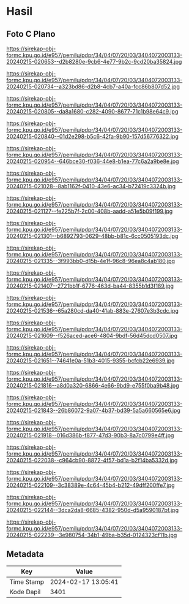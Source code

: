 # Hasil

## Foto C Plano

https://sirekap-obj-formc.kpu.go.id/e957/pemilu/pdpr/34/04/07/20/03/3404072003133-20240215-020653--d2b8280e-9cb6-4e77-9b2c-9cd20ba35824.jpg

https://sirekap-obj-formc.kpu.go.id/e957/pemilu/pdpr/34/04/07/20/03/3404072003133-20240215-020734--a323bd86-d2b8-4cb7-a40a-fcc86b807d52.jpg

https://sirekap-obj-formc.kpu.go.id/e957/pemilu/pdpr/34/04/07/20/03/3404072003133-20240215-020805--da8a1680-c282-4090-8677-71c1b98e64c9.jpg

https://sirekap-obj-formc.kpu.go.id/e957/pemilu/pdpr/34/04/07/20/03/3404072003133-20240215-020840--01d2e298-b5c6-42fa-9b90-157d56776322.jpg

https://sirekap-obj-formc.kpu.go.id/e957/pemilu/pdpr/34/04/07/20/03/3404072003133-20240215-020954--646bce30-f036-44e8-b1ea-77c6a2a9be8e.jpg

https://sirekap-obj-formc.kpu.go.id/e957/pemilu/pdpr/34/04/07/20/03/3404072003133-20240215-021028--8ab1162f-0410-43e6-ac34-b72419c3324b.jpg

https://sirekap-obj-formc.kpu.go.id/e957/pemilu/pdpr/34/04/07/20/03/3404072003133-20240215-021127--fe225b7f-2c00-408b-aadd-a51e5b09f199.jpg

https://sirekap-obj-formc.kpu.go.id/e957/pemilu/pdpr/34/04/07/20/03/3404072003133-20240215-021301--b6892793-0629-48bb-b81c-6cc0505193dc.jpg

https://sirekap-obj-formc.kpu.go.id/e957/pemilu/pdpr/34/04/07/20/03/3404072003133-20240215-021335--3f993bb0-d15b-4e1f-96c8-96ea8c4ab180.jpg

https://sirekap-obj-formc.kpu.go.id/e957/pemilu/pdpr/34/04/07/20/03/3404072003133-20240215-021407--2721bb1f-6776-463d-ba44-8355b1d3f189.jpg

https://sirekap-obj-formc.kpu.go.id/e957/pemilu/pdpr/34/04/07/20/03/3404072003133-20240215-021536--65a280cd-da40-41ab-883e-27607e3b3cdc.jpg

https://sirekap-obj-formc.kpu.go.id/e957/pemilu/pdpr/34/04/07/20/03/3404072003133-20240215-021609--f526aced-ace6-4804-9bdf-56d45dcd0507.jpg

https://sirekap-obj-formc.kpu.go.id/e957/pemilu/pdpr/34/04/07/20/03/3404072003133-20240215-021651--74641e0a-51b3-4015-9355-bcfcb22e6939.jpg

https://sirekap-obj-formc.kpu.go.id/e957/pemilu/pdpr/34/04/07/20/03/3404072003133-20240215-021816--a8d0a320-6866-4e66-9bd9-e755f0ba9b48.jpg

https://sirekap-obj-formc.kpu.go.id/e957/pemilu/pdpr/34/04/07/20/03/3404072003133-20240215-021843--26b86072-9a07-4b37-bd39-5a5a660565e6.jpg

https://sirekap-obj-formc.kpu.go.id/e957/pemilu/pdpr/34/04/07/20/03/3404072003133-20240215-021918--016d386b-f877-47d3-90b3-8a7c0799e4ff.jpg

https://sirekap-obj-formc.kpu.go.id/e957/pemilu/pdpr/34/04/07/20/03/3404072003133-20240215-022038--c964cb90-8872-4f57-bd1a-b2f14ba5332d.jpg

https://sirekap-obj-formc.kpu.go.id/e957/pemilu/pdpr/34/04/07/20/03/3404072003133-20240215-022109--3c38389e-4c64-45b4-b212-49dff200ffe7.jpg

https://sirekap-obj-formc.kpu.go.id/e957/pemilu/pdpr/34/04/07/20/03/3404072003133-20240215-022144--3dca2da8-6685-4382-950d-d5a9590187bf.jpg

https://sirekap-obj-formc.kpu.go.id/e957/pemilu/pdpr/34/04/07/20/03/3404072003133-20240215-022239--3e980754-34b1-49ba-b35d-0124323cf11b.jpg


## Metadata

| Key        | Value               |
| ---------- | ------------------- |
| Time Stamp | 2024-02-17 13:05:41 |
| Kode Dapil | 3401                |



